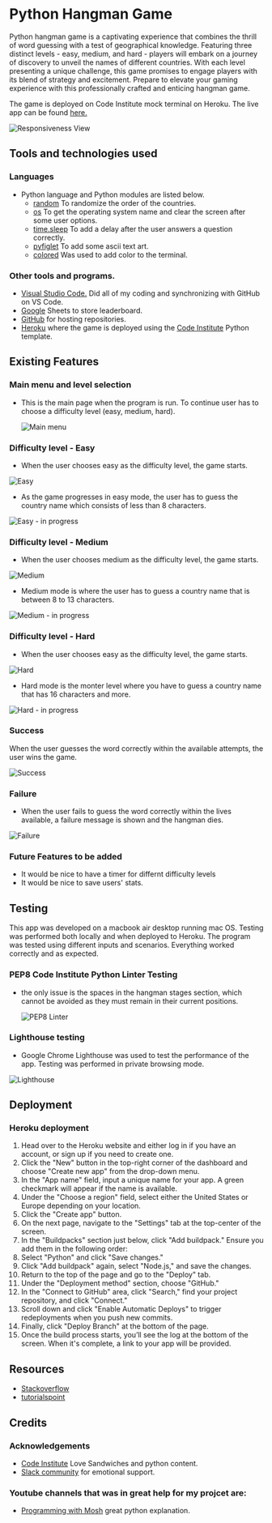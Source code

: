 # Python Hangman Game

Python hangman game is a captivating experience that combines the thrill of word guessing with a test of geographical knowledge. Featuring three distinct levels - easy, medium, and hard - players will embark on a journey of discovery to unveil the names of different countries. With each level presenting a unique challenge, this game promises to engage players with its blend of strategy and excitement. Prepare to elevate your gaming experience with this professionally crafted and enticing hangman game.

The game is deployed on Code Institute mock terminal on Heroku. The live app can be found [here.](https://hangman-python-game-1-08a243b6044c.herokuapp.com/ "Hangman Game.")

![Responsiveness View](static/assets/images/responsive-view.png)

## Tools and technologies used

### Languages

- Python language and Python modules are listed below.
  - [random](https://docs.python.org/3/library/random.html) To randomize the order of the countries.
  - [os](https://docs.python.org/3/library/os.html?highlight=os#module-os) To get the operating system name and clear the screen after some user options.
  - [time.sleep](https://docs.python.org/3/library/time.html?highlight=sleep#time.sleep) To add a delay after the user answers a question correctly.
  - [pyfiglet](https://pypi.org/project/pyfiglet/0.7/#:~:text=Pyfiglet%20is%20also%20a%20library,fonts%20from%20a%20zip%20archive.) To add some ascii text art.
  - [colored](https://pypi.org/project/colored/) Was used to add color to the terminal.

### Other tools and programs.

- [Visual Studio Code.](https://code.visualstudio.com/) Did all of my coding and synchronizing with GitHub on VS Code.
- [Google](https://www.google.ie/?gws_rd=ssl) Sheets to store leaderboard.
- [GitHub](https://github.com/) for hosting repositories.
- [Heroku](https://www.heroku.com/) where the game is deployed using the [Code Institute](https://codeinstitute.net/ie/) Python template.

## Existing Features

### Main menu and level selection

- This is the main page when the program is run. To continue user has to choose a difficulty level (easy, medium, hard).

  ![Main menu](static/assets/images/Main-menu.png)

### Difficulty level - Easy

- When the user chooses easy as the difficulty level, the game starts.

![Easy](static/assets/images/Easy-1.png)

- As the game progresses in easy mode, the user has to guess the country name which consists of less than 8 characters.

![Easy - in progress](static/assets/images/Easy-2.png)

### Difficulty level - Medium

- When the user chooses medium as the difficulty level, the game starts.

![Medium](static/assets/images/Medium-1.png)

- Medium mode is where the user has to guess a country name that is between 8 to 13 characters.

![Medium - in progress](static/assets/images/Medium-2.png)

### Difficulty level - Hard

- When the user chooses easy as the difficulty level, the game starts.

![Hard](static/assets/images/Hard-1.png)

- Hard mode is the monter level where you have to guess a country name that has 16 characters and more.

![Hard - in progress](static/assets/images/Hard-2.png)

### Success

When the user guesses the word correctly within the available attempts, the user wins the game.

![Success](static/assets/images/Success.png)

### Failure

- When the user fails to guess the word correctly within the lives available, a failure message is shown and the hangman dies.

![Failure](static/assets/images/Failure.png)

### Future Features to be added

- It would be nice to have a timer for differnt difficulty levels
- It would be nice to save users' stats.

## Testing

This app was developed on a macbook air desktop running mac OS. Testing was performed both locally and when deployed to Heroku. The program was tested using different inputs and scenarios. Everything worked correctly and as expected.

### PEP8 Code Institute Python Linter Testing

- the only issue is the spaces in the hangman stages section, which cannot be avoided as they must remain in their current positions.

  ![PEP8 Linter](static/assets/images/CI-Python-Linter.png)

### Lighthouse testing

- Google Chrome Lighthouse was used to test the performance of the app. Testing was performed in private browsing mode.

![Lighthouse](static/assets/images/Lighthouse.png)

## Deployment

### Heroku deployment

1. Head over to the Heroku website and either log in if you have an account, or sign up if you need to create one.
2. Click the "New" button in the top-right corner of the dashboard and choose "Create new app" from the drop-down menu.
3. In the "App name" field, input a unique name for your app. A green checkmark will appear if the name is available.
4. Under the "Choose a region" field, select either the United States or Europe depending on your location.
5. Click the "Create app" button.
6. On the next page, navigate to the "Settings" tab at the top-center of the screen.
7. In the "Buildpacks" section just below, click "Add buildpack." Ensure you add them in the following order:
8. Select "Python" and click "Save changes."
9. Click "Add buildpack" again, select "Node.js," and save the changes.
10. Return to the top of the page and go to the "Deploy" tab.
11. Under the "Deployment method" section, choose "GitHub."
12. In the "Connect to GitHub" area, click "Search," find your project repository, and click "Connect."
13. Scroll down and click "Enable Automatic Deploys" to trigger redeployments when you push new commits.
14. Finally, click "Deploy Branch" at the bottom of the page.
15. Once the build process starts, you’ll see the log at the bottom of the screen. When it's complete, a link to your app will be provided.

## Resources

- [Stackoverflow](https://stackoverflow.com/)
- [tutorialspoint](https://www.tutorialspoint.com/index.htm)

## Credits

### Acknowledgements

- [Code Institute](https://codeinstitute.net/ie/) Love Sandwiches and python content.
- [Slack community](https://slack.com/intl/en-ie/) for emotional support.

### Youtube channels that was in great help for my projcet are:

- [Programming with Mosh](https://www.youtube.com/@programmingwithmosh) great python explanation.
